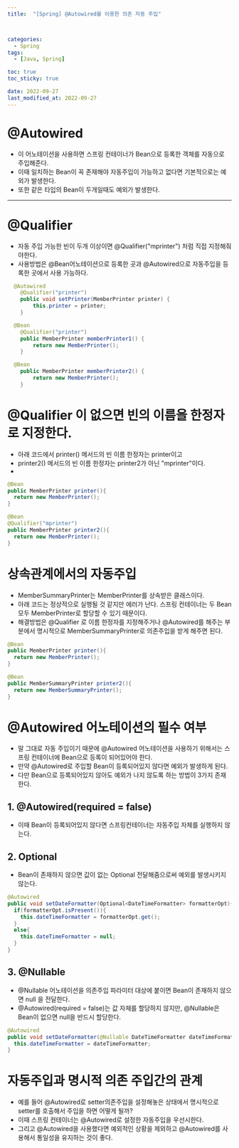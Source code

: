 ```yaml
---
title:  "[Spring] @Autowired를 이용한 의존 자동 주입" 



categories:
  - Spring
tags:
  - [Java, Spring]

toc: true
toc_sticky: true

date: 2022-09-27
last_modified_at: 2022-09-27
---
```



# @Autowired
- 이 어노테이션을 사용하면 스프링 컨테이너가 Bean으로 등록한 객체를 자동으로 주입해준다.
- 이때 일치하는 Bean이 꼭 존재해야 자동주입이 가능하고 없다면 기본적으로는 예외가 발생한다.
- 또한 같은 타입의 Bean이 두개일때도 예외가 발생한다.
****
# @Qualifier
- 자동 주입 가능한 빈이 두개 이상이면 @Qualifier("mprinter") 처럼 직접 지정해줘야한다.
- 사용방법은 @Bean어노테이션으로 등록한 곳과 @Autowired으로 자동주입을 등록한 곳에서 사용 가능하다.

```java
  @Autowired
	@Qualifier("printer")
	public void setPrinter(MemberPrinter printer) {
		this.printer = printer;
	}

  @Bean
	@Qualifier("printer")
	public MemberPrinter memberPrinter1() {
		return new MemberPrinter();
	}

  @Bean
	public MemberPrinter memberPrinter2() {
		return new MemberPrinter();
	}

```


# @Qualifier 이 없으면 빈의 이름을 한정자로 지정한다.
- 아래 코드에서 printer() 메서드의 빈 이름 한정자는 printer이고
- printer2() 메서드의 빈 이름 한정자는 printer2가 아닌 "mprinter"이다.
- 

```java
@Bean
public MemberPrinter printer(){
  return new MemberPrinter();
}

@Bean
@Qualifier("mprinter")
public MemberPrinter printer2(){
  return new MemberPrinter();
}
```
# 상속관계에서의 자동주입
- MemberSummaryPrinter는 MemberPrinter를 상속받은 클래스이다.
- 아래 코드는 정상적으로 실행될 것 같지만 에러가 난다. 스프링 컨테이너는 두 Bean 모두 MemberPrinter로 할당할 수 있기 때문이다.
- 해결방법은 @Qualifier 로 이름 한정자를 지정해주거나 @Autowired를 해주는 부분에서 명시적으로 MemberSummaryPrinter로 의존주입을 받게 해주면 된다.

```java
@Bean
public MemberPrinter printer(){
  return new MemberPrinter();
}

@Bean
public MemberSummaryPrinter printer2(){
  return new MemberSummaryPrinter();
}
```

# @Autowired 어노테이션의 필수 여부
- 말 그대로 자동 주입이기 때문에 @Autowired 어노테이션을 사용하기 위해서는 스프링 컨테이너에 Bean으로 등록이 되어있어야 한다.
- 만약 @Autowired로 주입할 Bean이 등록되어있지 않다면 예외가 발생하게 된다.
- 다만 Bean으로 등록되어있지 않아도 예외가 나지 않도록 하는 방법이 3가지 존재한다.
## 1. @Autowired(required = false)
- 이때 Bean이 등록되어있지 않다면 스프링컨테이너는 자동주입 자체를 실행하지 않는다.
## 2. Optional
- Bean이 존재하지 않으면 값이 없는 Optional 전달해줌으로써 예외를 발생시키지 않는다.
```java
@Autowired
public void setDateFormatter(Optional<DateTimeFormatter> formatterOpt){
  if(formatterOpt.isPresent()){
    this.dateTimeFormatter = formatterOpt.get();
  }
  else{
    this.dateTimeFormatter = null;
  }
}
```
## 3. @Nullable
- @Nullable 어노테이션을 의존주입 파라미터 대상에 붙이면 Bean이 존재하지 않으면 null 을 전달한다.
- @Autowired(required = false)는 값 자체를 할당하지 않지만, @Nullable은 Bean이 없으면 null을 반드시 할당한다.

```java
@Autowired
public void setDateFormatter(@Nullable DateTimeFormatter dateTimeFormatter){
  this.dateTimeFormatter = dateTimeFormatter;
}
```

# 자동주입과 명시적 의존 주입간의 관계
- 예를 들어 @Autowired로 setter의존주입을 설정해놓은 상태에서 명시적으로 setter를 호출해서 주입을 하면 어떻게 될까?
- 이때 스프링 컨테이너는 @Autowired로 설정한 자동주입을 우선시한다.
- 그리고 @Autowired을 사용했다면 예외적인 상황을 제외하고 @Autowired를 사용해서 통일성을 유지하는 것이 좋다.

<!-- [맨 위](#){: .btn .btn--primary }{: .align-right} 스크롤시 자동으로 up to 화살표가 나오므로 삭제 -->
